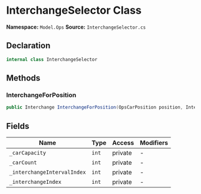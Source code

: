 # InterchangeSelector Class

**Namespace:** `Model.Ops`
**Source:** `InterchangeSelector.cs`

## Declaration

```csharp
internal class InterchangeSelector
```

## Methods

### InterchangeForPosition

```csharp
public Interchange InterchangeForPosition(OpsCarPosition position, Interchange[] interchanges)
```

## Fields

| Name | Type | Access | Modifiers |
|------|------|--------|-----------|
| `_carCapacity` | `int` | private | - |
| `_carCount` | `int` | private | - |
| `_interchangeIntervalIndex` | `int` | private | - |
| `_interchangeIndex` | `int` | private | - |

